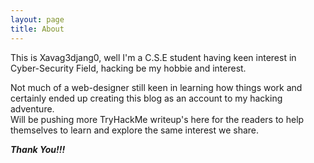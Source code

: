 ```yaml
---
layout: page
title: About
---
```

This is Xavag3djang0, well I'm a C.S.E student having keen interest in Cyber-Security Field, hacking be my hobbie and interest.

Not much of a web-designer still keen in learning how things work and certainly ended up creating this blog as an account to my hacking adventure.<br>
Will be pushing more TryHackMe writeup's here for the readers to help themselves to learn and explore the same interest we share.

***Thank You!!!***